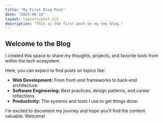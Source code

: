 ```yaml
---
title: "My First Blog Post"
date: "2025-06-19"
layout: layouts/post.njk
description: "This is the first post on my new blog."
---
```


## Welcome to the Blog

I created this space to share my thoughts, projects, and favorite tools from within the tech ecosystem.

Here, you can expect to find posts on topics like:

*   **Web Development:** From front-end frameworks to back-end architecture.
*   **Software Engineering:** Best practices, design patterns, and career reflections.
*   **Productivity:** The systems and tools I use to get things done.

I'm excited to document my journey and hope you'll find the content valuable. Welcome!